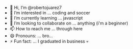 - 👋 Hi, I’m @robertojuarez7
- 👀 I’m interested in ... coding and soccer
- 🌱 I’m currently learning ... javascript
- 💞️ I’m looking to collaborate on ... anything (i'm a beginner)
- 📫 How to reach me ... through here
- 😄 Pronouns: ... bro... 
- ⚡ Fun fact: ... I graduated in business 💀

<!---
robertojuarez7/robertojuarez7 is a ✨ special ✨ repository because its `README.md` (this file) appears on your GitHub profile.
You can click the Preview link to take a look at your changes.
--->

